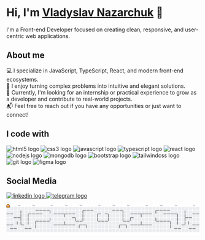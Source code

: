 <h1>Hi, I'm <a href="https://my-portfolio-vladyslavnz.vercel.app/">Vladyslav Nazarchuk</a> 👋</h1>

<p align="left">I'm a Front-end Developer focused on creating clean, responsive, and user-centric web applications.</p>

<h2 align="left">About me</h2>

<p align="left">
  💻 I specialize in JavaScript, TypeScript, React, and modern front-end ecosystems.<br>
  🎯 I enjoy turning complex problems into intuitive and elegant solutions.<br>
  🚀 Currently, I'm looking for an internship or practical experience to grow as a developer and contribute to real-world projects.<br>
  📬 Feel free to reach out if you have any opportunities or just want to connect!
</p>

<h2 align="left">I code with</h2>

<p align="left">
  <img src="https://cdn.jsdelivr.net/gh/devicons/devicon/icons/html5/html5-original.svg" height="40" alt="html5 logo" />
  <img src="https://cdn.jsdelivr.net/gh/devicons/devicon/icons/css3/css3-original.svg" height="40" alt="css3 logo" />
  <img src="https://cdn.jsdelivr.net/gh/devicons/devicon/icons/javascript/javascript-original.svg" height="40" alt="javascript logo" />
  <img src="https://cdn.jsdelivr.net/gh/devicons/devicon/icons/typescript/typescript-original.svg" height="40" alt="typescript logo" />
  <img src="https://cdn.jsdelivr.net/gh/devicons/devicon/icons/react/react-original.svg" height="40" alt="react logo" />
  <img src="https://cdn.jsdelivr.net/gh/devicons/devicon/icons/nodejs/nodejs-original.svg" height="40" alt="nodejs logo" />
  <img src="https://skillicons.dev/icons?i=mongodb" height="40" alt="mongodb logo" />
  <img src="https://cdn.jsdelivr.net/gh/devicons/devicon/icons/bootstrap/bootstrap-original.svg" height="40" alt="bootstrap logo" />
  <img src="https://skillicons.dev/icons?i=tailwind" height="40" alt="tailwindcss logo" />
  <img src="https://cdn.jsdelivr.net/gh/devicons/devicon/icons/git/git-original.svg" height="40" alt="git logo" />
  <img src="https://cdn.jsdelivr.net/gh/devicons/devicon/icons/figma/figma-original.svg" height="40" alt="figma logo" />
</p>

<h2 align="left">Social Media</h2>

<p align="left">
  <a href="https://www.linkedin.com/in/vladyslav-nazarchuk/" target="_blank">
    <img src="https://raw.githubusercontent.com/maurodesouza/profile-readme-generator/master/src/assets/icons/social/linkedin/default.svg" width="52" height="40" alt="linkedin logo" />
  </a>
  <a href="https://t.me/VladyslavNz" target="_blank">
    <img src="https://raw.githubusercontent.com/maurodesouza/profile-readme-generator/master/src/assets/icons/social/telegram/default.svg" width="52" height="40" alt="telegram logo" />
  </a>
</p>

<picture>
  <source media="(prefers-color-scheme: dark)" srcset="https://raw.githubusercontent.com/VladyslavNz/VladyslavNz/output/pacman-contribution-graph-dark.svg" />
  <source media="(prefers-color-scheme: light)" srcset="https://raw.githubusercontent.com/VladyslavNz/VladyslavNz/output/pacman-contribution-graph.svg" />
  <img alt="pacman contribution graph" src="https://raw.githubusercontent.com/VladyslavNz/VladyslavNz/output/pacman-contribution-graph.svg" />
</picture>
